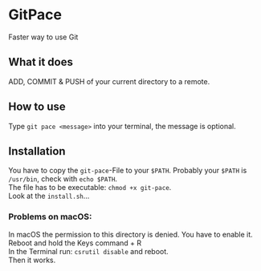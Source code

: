 # GitPace
Faster way to use Git

## What it does
ADD, COMMIT & PUSH of your current directory to a remote.

## How to use
Type `git pace <message>` into your terminal, the message is optional.

## Installation
  You have to copy the `git-pace`-File to your `$PATH`. Probably your `$PATH` is `/usr/bin`, check with `echo $PATH`.  
  The file has to be executable: `chmod +x git-pace`.  
  Look at the `install.sh`...  
### Problems on macOS:
  In macOS the permission to this directory is denied. You have to enable it.  
  Reboot and hold the Keys command + R  
  In the Terminal run: `csrutil disable` and reboot.  
  Then it works.  
